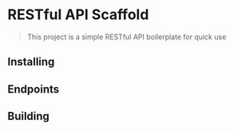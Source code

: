 # RESTful API Scaffold
> This project is a simple RESTful API boilerplate for quick use

## Installing

## Endpoints

## Building